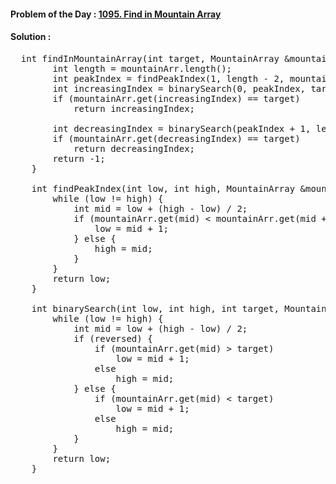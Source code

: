 #### Problem of the Day : [1095. Find in Mountain Array](https://leetcode.com/problems/find-in-mountain-array/)

#### Solution :
<pre>
  int findInMountainArray(int target, MountainArray &mountainArr) {
        int length = mountainArr.length();
        int peakIndex = findPeakIndex(1, length - 2, mountainArr);
        int increasingIndex = binarySearch(0, peakIndex, target, mountainArr, false);
        if (mountainArr.get(increasingIndex) == target) 
            return increasingIndex; 

        int decreasingIndex = binarySearch(peakIndex + 1, length - 1, target, mountainArr, true);
        if (mountainArr.get(decreasingIndex) == target) 
            return decreasingIndex; 
        return -1; 
    }

    int findPeakIndex(int low, int high, MountainArray &mountainArr) {
        while (low != high) {
            int mid = low + (high - low) / 2;
            if (mountainArr.get(mid) < mountainArr.get(mid + 1)) {
                low = mid + 1; 
            } else {
                high = mid; 
            }
        }
        return low; 
    }

    int binarySearch(int low, int high, int target, MountainArray &mountainArr, bool reversed) {
        while (low != high) {
            int mid = low + (high - low) / 2;
            if (reversed) {
                if (mountainArr.get(mid) > target)
                    low = mid + 1;
                else
                    high = mid; 
            } else {
                if (mountainArr.get(mid) < target)
                    low = mid + 1; 
                else
                    high = mid; 
            }
        }
        return low; 
    }
</pre>
